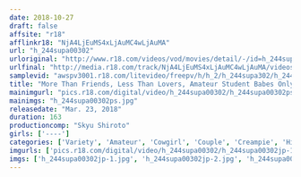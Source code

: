 ```yaml
---
date: 2018-10-27
draft: false
affsite: "r18"
afflinkr18: "NjA4LjEuMS4xLjAuMC4wLjAuMA"
url: "h_244supa00302"
urloriginal: "http://www.r18.com/videos/vod/movies/detail/-/id=h_244supa00302"
urlfinal: "http://media.r18.com/track/NjA4LjEuMS4xLjAuMC4wLjAuMA/videos/vod/movies/detail/-/id=h_244supa00302"
samplevid: "awspv3001.r18.com/litevideo/freepv/h/h_2/h_244supa302/h_244supa302_dmb_w.mp4"
title: "More Than Friends, Less Than Lovers, Amateur Student Babes Only In This Variety Special!! 'What's The Moral Borderline For A Couple!?' We Paid These Couples To Test The Durability Of A New Condom And Asked Them To Pussy Grind, But Usually Those Dicks Would Just Slip Right In!!"
mainimgurl: "pics.r18.com/digital/video/h_244supa00302/h_244supa00302ps.jpg"
mainimgs: "h_244supa00302ps.jpg"
releasedate: "Mar. 23, 2018"
duration: 163
productioncomp: "Skyu Shiroto"
girls: ['----']
categories: ['Variety', 'Amateur', 'Cowgirl', 'Couple', 'Creampie', 'Hi-Def']
imgurls: ['pics.r18.com/digital/video/h_244supa00302/h_244supa00302jp-1.jpg', 'pics.r18.com/digital/video/h_244supa00302/h_244supa00302jp-2.jpg', 'pics.r18.com/digital/video/h_244supa00302/h_244supa00302jp-3.jpg', 'pics.r18.com/digital/video/h_244supa00302/h_244supa00302jp-4.jpg', 'pics.r18.com/digital/video/h_244supa00302/h_244supa00302jp-5.jpg', 'pics.r18.com/digital/video/h_244supa00302/h_244supa00302jp-6.jpg', 'pics.r18.com/digital/video/h_244supa00302/h_244supa00302jp-7.jpg', 'pics.r18.com/digital/video/h_244supa00302/h_244supa00302jp-8.jpg', 'pics.r18.com/digital/video/h_244supa00302/h_244supa00302jp-9.jpg', 'pics.r18.com/digital/video/h_244supa00302/h_244supa00302jp-10.jpg', 'pics.r18.com/digital/video/h_244supa00302/h_244supa00302jp-11.jpg', 'pics.r18.com/digital/video/h_244supa00302/h_244supa00302jp-12.jpg', 'pics.r18.com/digital/video/h_244supa00302/h_244supa00302jp-13.jpg', 'pics.r18.com/digital/video/h_244supa00302/h_244supa00302jp-14.jpg', 'pics.r18.com/digital/video/h_244supa00302/h_244supa00302jp-15.jpg', 'pics.r18.com/digital/video/h_244supa00302/h_244supa00302jp-16.jpg', 'pics.r18.com/digital/video/h_244supa00302/h_244supa00302jp-17.jpg', 'pics.r18.com/digital/video/h_244supa00302/h_244supa00302jp-18.jpg', 'pics.r18.com/digital/video/h_244supa00302/h_244supa00302jp-19.jpg', 'pics.r18.com/digital/video/h_244supa00302/h_244supa00302jp-20.jpg']
imgs: ['h_244supa00302jp-1.jpg', 'h_244supa00302jp-2.jpg', 'h_244supa00302jp-3.jpg', 'h_244supa00302jp-4.jpg', 'h_244supa00302jp-5.jpg', 'h_244supa00302jp-6.jpg', 'h_244supa00302jp-7.jpg', 'h_244supa00302jp-8.jpg', 'h_244supa00302jp-9.jpg', 'h_244supa00302jp-10.jpg', 'h_244supa00302jp-11.jpg', 'h_244supa00302jp-12.jpg', 'h_244supa00302jp-13.jpg', 'h_244supa00302jp-14.jpg', 'h_244supa00302jp-15.jpg', 'h_244supa00302jp-16.jpg', 'h_244supa00302jp-17.jpg', 'h_244supa00302jp-18.jpg', 'h_244supa00302jp-19.jpg', 'h_244supa00302jp-20.jpg']
---
```

